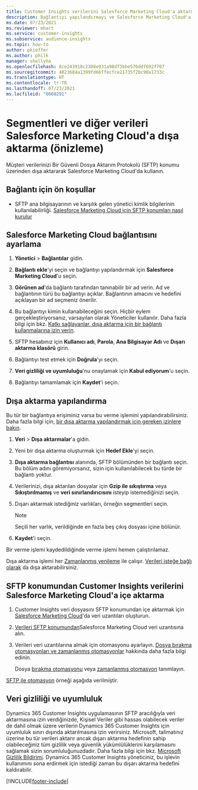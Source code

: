 ```yaml
---
title: Customer Insights verilerini Salesforce Marketing Cloud'a aktarma
description: Bağlantıyı yapılandırmayı ve Salesforce Marketing Cloud'a nasıl dışa aktarılacağını öğrenin.
ms.date: 07/23/2021
ms.reviewer: mhart
ms.service: customer-insights
ms.subservice: audience-insights
ms.topic: how-to
author: pkieffer
ms.author: philk
manager: shellyha
ms.openlocfilehash: 8ce243918c2388e931a98df3bbe576ddf692f707
ms.sourcegitcommit: 4823684a1399fd66ffecfce21735f2bc90a1733c
ms.translationtype: HT
ms.contentlocale: tr-TR
ms.lasthandoff: 07/23/2021
ms.locfileid: "6660291"
---
```

# <a name="export-segments-and-other-data-to-salesforce-marketing-cloud-preview"></a>Segmentleri ve diğer verileri Salesforce Marketing Cloud'a dışa aktarma (önizleme)

Müşteri verilerinizi Bir Güvenli Dosya Aktarım Protokolü (SFTP) konumu üzerinden dışa aktararak Salesforce Marketing Cloud'da kullanın.

## <a name="prerequisites-for-connection"></a>Bağlantı için ön koşullar

- SFTP ana bilgisayarının ve karşılık gelen yönetici kimlik bilgilerinin kullanılabilirliği. [Salesforce Marketing Cloud için SFTP konumları nasıl kurulur](https://help.salesforce.com/articleView?id=sf.mc_es_configure_enhanced_ftp.htm&type=5) 

## <a name="set-up-the-connection-to-salesforce-marketing-cloud"></a>Salesforce Marketing Cloud bağlantısını ayarlama

1. **Yönetici** > **Bağlantılar** gidin.

1. **Bağlantı ekle**'yi seçin ve bağlantıyı yapılandırmak için **Salesforce Marketing Cloud**'u seçin.

1. **Görünen ad**'da bağlantı tarafından tanınabilir bir ad verin. Ad ve bağlantının türü bu bağlantıyı açıklar. Bağlantının amacını ve hedefini açıklayan bir ad seçmeniz önerilir.

1. Bu bağlantıyı kimin kullanabileceğini seçin. Hiçbir eylem gerçekleştiriyorsanız, varsayılan olarak Yöneticiler kullanılır. Daha fazla bilgi için bkz. [Katkı sağlayanlar, dışa aktarma için bir bağlantı kullanmalarına izin verin](connections.md#allow-contributors-to-use-a-connection-for-exports).

1. SFTP hesabınız için **Kullanıcı adı**, **Parola**, **Ana Bilgisayar Adı** ve **Dışarı aktarma klasörü** girin.

1. Bağlantıyı test etmek için **Doğrula**'yı seçin.

1. **Veri gizliliği ve uyumluluğu**'nu onaylamak için **Kabul ediyorum**'u seçin.

1. Bağlantıyı tamamlamak için **Kaydet**'i seçin.

## <a name="configure-an-export"></a>Dışa aktarma yapılandırma

Bu tür bir bağlantıya erişiminiz varsa bu verme işlemini yapılandırabilirsiniz. Daha fazla bilgi için, [bir dışa aktarma yapılandırmak için gereken izinlere bakın](export-destinations.md#set-up-a-new-export).

1. **Veri** > **Dışa aktarmalar**'a gidin.

1. Yeni bir dışa aktarma oluşturmak için **Hedef Ekle**'yi seçin.

1. **Dışa aktarma bağlantısı** alanında, SFTP bölümünden bir bağlantı seçin. Bu bölüm adını göremiyorsanız, sizin için kullanılabilecek bu türde bir bağlantı yoktur.

1. Verilerinizi, dışa aktarılan dosyalar için **Gzip ile sıkıştırma** veya **Sıkıştırılmamış** ve **veri sınırlandırıcısını** isteyip istemediğinizi seçin.

1. Dışarı aktarmak istediğiniz varlıkları, örneğin segmentleri seçin.

   > [!NOTE]
   > Seçili her varlık, verildiğinde en fazla beş çıkış dosyası içine bölünür. 

1. **Kaydet**'i seçin.

Bir verme işlemi kaydedildiğinde verme işlemi hemen çalıştırılamaz.

Dışa aktarma işlemi her [Zamanlanmış yenileme](system.md#schedule-tab) ile çalışır. [Verileri isteğe bağlı olarak](export-destinations.md#run-exports-on-demand) da dışa aktarabilirsiniz. 

## <a name="import-customer-insights-data-from-sftp-location-to-salesforce-marketing-cloud"></a>SFTP konumundan Customer Insights verilerini Salesforce Marketing Cloud'a içe aktarma

1. Customer Insights veri dosyasını SFTP konumundan içe aktarmak için [Salesforce Marketing Cloud](https://help.salesforce.com/articleView?id=sf.mc_es_create_data_extension.htm&type=5)'da veri uzantıları oluşturun.

2. [Verileri SFTP konumundan](https://help.salesforce.com/articleView?id=sf.mc_es_import_data_extension_classic.htm&type=5)Salesforce Marketing Cloud veri uzantısına alın. 

3. Verileri veri uzantılarına almak için otomasyonu ayarlayın. [Dosya bırakma otomasyonları ve zamanlanmış otomasyonlar](https://help.salesforce.com/articleView?id=sf.mc_as_triggered_automations.htm&type=5) hakkında daha fazla bilgi edinin.

   Dosya [bırakma otomasyonu](https://help.salesforce.com/articleView?id=sf.mc_as_define_a_triggered_automation.htm&type=5) veya [zamanlanmış otomasyon](https://help.salesforce.com/articleView?id=sf.mc_as_define_a_scheduled_automation.htm&type=5) tanımlayın. 

[SFTP ile otomasyon](https://help.salesforce.com/articleView?id=sf.mc_as_ftp_and_triggered_automation_scenario.htm&type=5) örneği aşağıda verilmiştir.

## <a name="data-privacy-and-compliance"></a>Veri gizliliği ve uyumluluk

Dynamics 365 Customer Insights uygulamasının SFTP aracılığıyla veri aktarmasına izin verdiğinizde, Kişisel Veriler gibi hassas olabilecek veriler de dahil olmak üzere verilerin Dynamics 365 Customer Insights için uyumluluk sınırı dışında aktarılmasına izin verirsiniz. Microsoft, talimatınız üzerine bu tür verileri aktarır ancak dışarı aktarma hedefinin sahip olabileceğiniz tüm gizlilik veya güvenlik yükümlülüklerini karşılamasını sağlamak sizin sorumluluğunuzdadır. Daha fazla bilgi için bkz. [Microsoft Gizlilik Bildirimi](https://go.microsoft.com/fwlink/?linkid=396732).
Dynamics 365 Customer Insights yöneticiniz, bu işlevin kullanımını sona erdirmek için istediği zaman bu dışarı aktarma hedefini kaldırabilir.

[!INCLUDE[footer-include](../includes/footer-banner.md)]
